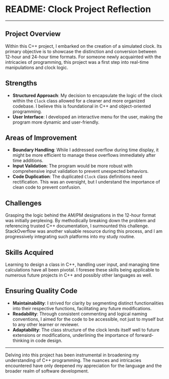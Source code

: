 # README: Clock Project Reflection

---

## Project Overview

Within this C++ project, I embarked on the creation of a simulated clock. Its primary objective is to showcase the distinction and conversion between 12-hour and 24-hour time formats. For someone newly acquainted with the intricacies of programming, this project was a first step into real-time manipulations and clock logic.

## Strengths

- **Structured Approach**: My decision to encapsulate the logic of the clock within the `Clock` class allowed for a cleaner and more organized codebase. I believe this is foundational in C++ and object-oriented programming.
- **User Interface**: I developed an interactive menu for the user, making the program more dynamic and user-friendly.

## Areas of Improvement

- **Boundary Handling**: While I addressed overflow during time display, it might be more efficient to manage these overflows immediately after time additions.
- **Input Validation**: The program would be more robust with comprehensive input validation to prevent unexpected behaviors.
- **Code Duplication**: The duplicated `Clock` class definitions need rectification. This was an oversight, but I understand the importance of clean code to prevent confusion.

## Challenges

Grasping the logic behind the AM/PM designations in the 12-hour format was initially perplexing. By methodically breaking down the problem and referencing trusted C++ documentation, I surmounted this challenge. StackOverflow was another valuable resource during this process, and I am progressively integrating such platforms into my study routine.

## Skills Acquired

Learning to design a class in C++, handling user input, and managing time calculations have all been pivotal. I foresee these skills being applicable to numerous future projects in C++ and possibly other languages as well.

## Ensuring Quality Code

- **Maintainability**: I strived for clarity by segmenting distinct functionalities into their respective functions, facilitating any future modifications.
- **Readability**: Through consistent commenting and logical naming conventions, I aimed for the code to be accessible, not just to myself but to any other learner or reviewer.
- **Adaptability**: The class structure of the clock lends itself well to future extensions or modifications, underlining the importance of forward-thinking in code design.

---

Delving into this project has been instrumental in broadening my understanding of C++ programming. The nuances and intricacies encountered have only deepened my appreciation for the language and the broader realm of software development.
